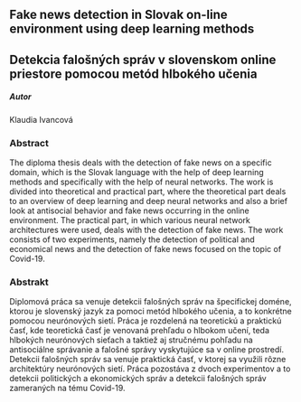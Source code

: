 ## Fake news detection in Slovak on-line environment using deep learning methods
## Detekcia falošných správ v slovenskom online priestore pomocou metód hlbokého učenia

##### Autor  
Klaudia Ivancová



### Abstract
The diploma thesis deals with the detection of fake news on a specific domain, which is the Slovak language with the help of deep learning methods and specifically with the help of neural networks. The work is divided into theoretical and practical part, where the theoretical part deals to an overview of deep learning and deep neural networks and also a brief look at antisocial behavior and fake news occurring in the online environment. The practical part, in which various neural network architectures were used, deals with the detection of fake news. The work consists of two experiments, namely the detection of political and economical news and the detection of fake news focused on the topic of Covid-19.

### Abstrakt
Diplomová práca sa venuje detekcii falošných správ na špecifickej doméne, ktorou je slovenský jazyk za pomoci metód hlbokého učenia, a to konkrétne pomocou neurónových sietí. Práca je rozdelená na teoretickú a praktickú časť, kde teoretická časť je venovaná prehľadu o hlbokom učení, teda hlbokých neurónových sieťach a taktiež aj stručnému pohľadu na antisociálne správanie a falošné správy vyskytujúce sa v online prostredí. Detekcii falošných správ sa venuje praktická časť, v ktorej sa využili rôzne architektúry neurónových sietí. Práca pozostáva z dvoch experimentov a to detekcii politických a ekonomických správ a detekcii falošných správ zameraných na tému Covid-19.
